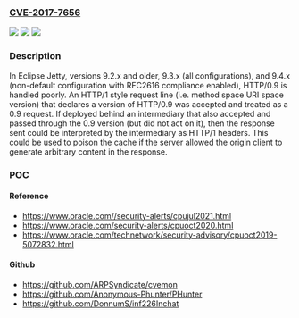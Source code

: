 ### [CVE-2017-7656](https://cve.mitre.org/cgi-bin/cvename.cgi?name=CVE-2017-7656)
![](https://img.shields.io/static/v1?label=Product&message=Eclipse%20Jetty&color=blue)
![](https://img.shields.io/static/v1?label=Version&message=%3C%3D%209.2.0%20&color=brighgreen)
![](https://img.shields.io/static/v1?label=Vulnerability&message=CWE-444%3A%20Inconsistent%20Interpretation%20of%20HTTP%20Requests%20('HTTP%20Request%20Smuggling')&color=brighgreen)

### Description

In Eclipse Jetty, versions 9.2.x and older, 9.3.x (all configurations), and 9.4.x (non-default configuration with RFC2616 compliance enabled), HTTP/0.9 is handled poorly. An HTTP/1 style request line (i.e. method space URI space version) that declares a version of HTTP/0.9 was accepted and treated as a 0.9 request. If deployed behind an intermediary that also accepted and passed through the 0.9 version (but did not act on it), then the response sent could be interpreted by the intermediary as HTTP/1 headers. This could be used to poison the cache if the server allowed the origin client to generate arbitrary content in the response.

### POC

#### Reference
- https://www.oracle.com//security-alerts/cpujul2021.html
- https://www.oracle.com/security-alerts/cpuoct2020.html
- https://www.oracle.com/technetwork/security-advisory/cpuoct2019-5072832.html

#### Github
- https://github.com/ARPSyndicate/cvemon
- https://github.com/Anonymous-Phunter/PHunter
- https://github.com/DonnumS/inf226Inchat

